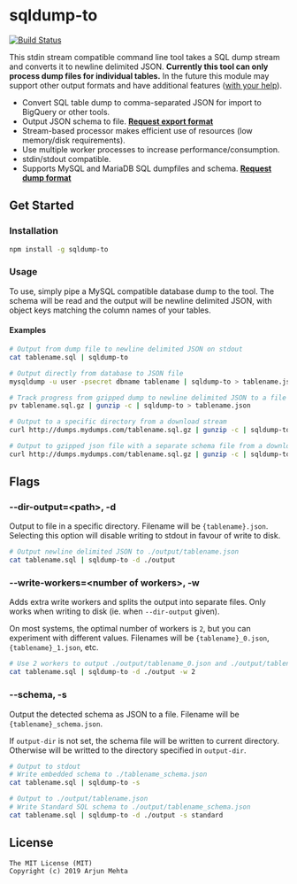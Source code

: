 # sqldump-to
[![Build Status](https://travis-ci.org/arjunmehta/sqldump-to.svg?branch=master)](https://travis-ci.org/arjunmehta/sqldump-to)

This stdin stream compatible command line tool takes a SQL dump stream and converts it to newline delimited JSON. **Currently this tool can only process dump files for individual tables.** In the future this module may support other output formats and have additional features ([with your help](https://github.com/arjunmehta/sqldump-to/issues)).

- Convert SQL table dump to comma-separated JSON for import to BigQuery or other tools.
- Output JSON schema to file. **[Request export format](https://github.com/arjunmehta/sqldump-to/issues)**
- Stream-based processor makes efficient use of resources (low memory/disk requirements).
- Use multiple worker processes to increase performance/consumption.
- stdin/stdout compatible.
- Supports MySQL and MariaDB SQL dumpfiles and schema. **[Request dump format](https://github.com/arjunmehta/sqldump-to/issues)**


## Get Started
### Installation
```bash
npm install -g sqldump-to
```

### Usage
To use, simply pipe a MySQL compatible database dump to the tool. The schema will be read and the output will be newline delimited JSON, with object keys matching the column names of your tables.


#### Examples
```bash
# Output from dump file to newline delimited JSON on stdout
cat tablename.sql | sqldump-to
```
```bash
# Output directly from database to JSON file
mysqldump -u user -psecret dbname tablename | sqldump-to > tablename.json
```
```bash
# Track progress from gzipped dump to newline delimited JSON to a file
pv tablename.sql.gz | gunzip -c | sqldump-to > tablename.json
```
```bash
# Output to a specific directory from a download stream
curl http://dumps.mydumps.com/tablename.sql.gz | gunzip -c | sqldump-to -d ./output
```
```bash
# Output to gzipped json file with a separate schema file from a download stream
curl http://dumps.mydumps.com/tablename.sql.gz | gunzip -c | sqldump-to -s | gzip -9 > tablename.json.gz
```

## Flags
### --dir-output=\<path>, -d
Output to file in a specific directory. Filename will be `{tablename}.json`. Selecting this option will disable writing to stdout in favour of write to disk.

```bash
# Output newline delimited JSON to ./output/tablename.json
cat tablename.sql | sqldump-to -d ./output
```

### --write-workers=\<number of workers>, -w
Adds extra write workers and splits the output into separate files. Only works when writing to disk (ie. when `--dir-output` given).

On most systems, the optimal number of workers is `2`, but you can experiment with different values. Filenames will be `{tablename}_0.json`, `{tablename}_1.json`, etc.

```bash
# Use 2 workers to output ./output/tablename_0.json and ./output/tablename_1.json
cat tablename.sql | sqldump-to -d ./output -w 2
```

### --schema, -s
Output the detected schema as JSON to a file. Filename will be `{tablename}_schema.json`.

If `output-dir` is not set, the schema file will be written to current directory. Otherwise will be writted to the directory specified in `output-dir`.

```bash
# Output to stdout
# Write embedded schema to ./tablename_schema.json
cat tablename.sql | sqldump-to -s
```
```bash
# Output to ./output/tablename.json
# Write Standard SQL schema to ./output/tablename_schema.json
cat tablename.sql | sqldump-to -d ./output -s standard
```

## License
```
The MIT License (MIT)
Copyright (c) 2019 Arjun Mehta
```
